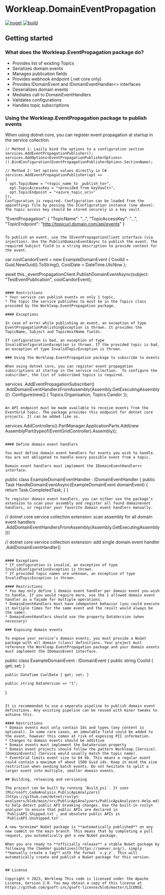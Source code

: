 # Workleap.DomainEventPropagation

[![nuget](https://img.shields.io/nuget/v/Workleap.DomainEventPropagation.svg?logo=nuget)](https://www.nuget.org/packages/Workleap.DomainEventPropagation/)
[![build](https://img.shields.io/github/actions/workflow/status/gsoft-inc/workleap-domain-event-propagation/publish.yml?logo=github&branch=main)](https://github.com/gsoft-inc/workleap-domain-event-propagation/actions/workflows/publish.yml)

## Getting started

### What does the Workleap.EventPropagation package do?
* Provides list of existing Topics
* Serializes domain events
* Manages publication fields
* Provides webhook endpoint (.net core only)
* Provides IDomainEvent and IDomainEventHandler<> interfaces
* Deserializes domain events
* Mediates call to DomainEventHandlers
* Validates configurations
* Handles topic subscriptions

### Using the Workleap.EventPropagation package to publish events

When using dotnet core, you can register event propagation at startup in the service collection.
```
// Method 1: Lazily bind the options to a configuration section
services.AddEventPropagationPublisher();
services.AddOptions<EventPropagationPublisherOptions>().BindConfiguration(EventPropagationPublisherOptions.SectionName);

// Method 2: Set options values directly in C#
services.AddEventPropagationPublisher(opt =>
{
  opt.TopicName = "<topic_name_to _publish_to>",
  opt.TopicAccessKey = "<provided from keyVault>",
  opt.TopicEndpoint = "<azure_topic_uri>"
});
Configuration is required. Configuration can be loaded from the appsettings file by passing the IConfiguration instance (see above). The topic access key should be stored securely in a key vault.
```
"EventPropagation": {
    "TopicName": "...",
    "TopicAccessKey": "...",
    "TopicEndpoint": "http://topicurl.domain.com/api/events"
  }
```

To publish an event, use the IEventPropagationClient interface (via injection). Use the PublishDomainEventAsync to publish the event. The required Subject field is a string description to provide context for the event.

```
var coolCandorEvent = new ExampleDomainEvent
{
    CoolId = Guid.NewGuid().ToString(),
    CoolDate = DateTime.UtcNow
};

await this._eventPropagationClient.PublishDomainEventAsync(subject: "TestEventPublication", coolCandorEvent);
```

#### Restrictions
* Your service can publish events on only 1 topic.
* The topic the service publishes to must be in the Topics class provided by the Workleap.EventPropagation package.

#### Exceptions

In case of error while publishing an event, an exception of type EventPropagationPublishingException is thrown. It provides the TopicName, Subject and TopicHostName fields.

If configuration is bad, an exception of type InvalidConfigurationException is thrown. If the provided topic is bad, an exception of type InvalidTopicException is thrown.

### Using the Workleap.EventPropagation package to subscribe to events

When using dotnet core, you can register event propagation subscriptions at startup in the service collection.  To configure the subscriber, the list of subscribed topics is required.

```
services
    .AddEventPropagationSubscriber()
    .AddDomainEventHandlersFromAssembly(Assembly.GetExecutingAssembly())
    .Configure(new[] { Topics.Organisation, Topics.Candor });
```

An API endpoint must be made available to receive events from the EventGrid topic. The package provides this endpoint for dotnet core projects. It can be added like so.
```
services.AddControllers().PartManager.ApplicationParts.Add(new AssemblyPart(typeof(EventGridController).Assembly));
```

#### Define domain event handlers

You must define domain event handlers for events you wish to handle. You are not obligated to handle every possible event from a topic.

Domain event handlers must implement the IDomainEventHandler<> interface.

```
public class ExampleDomainEventHandler : IDomainEventHandler<ExampleDomainEvent>
{
    public Task HandleDomainEventAsync(ExampleDomainEvent domainEvent)
    {
        return Task.CompletedTask;
    }
}
```
To register domain event handlers, you can either use the package’s extension to scan your assembly and register all found domainevent handlers, or register your favorite domain event handlers manually.
```
// dotnet core service collection extension: scan assembly for all domain event handlers
.AddDomainEventHandlersFromAssembly(Assembly.GetExecutingAssembly())

// dotnet core service collection extension: add single domain event handler
.AddDomainEventHandler<ExampleDomainEventHandler>()
```

#### Exceptions
* If configuration is invalid, an exception of type InvalidConfigurationException is thrown.
* If provided topic names are unknown, an exception of type InvalidTopicException is thrown.

#### Restrictions
* You may only define 1 domain event handler per domain event you wish to handle. If you would require more, use the 1 allowed domain event handler as a façade for multiple operations.
* DomainEventHandlers must have idempotent behavior (you could execute it multiple times for the same event and the result would always be the same).
* DomainEventHandlers should use the property DataVersion (when necessary)

### Exposing domain events

To expose your service’s domain events, you must provide a NuGet package with all domain (class) definitions. Your project must reference the Workleap.EventPropagation package and your domain events must implement the IDomainEvent interface.

```
public class ExampleDomainEvent : IDomainEvent
{
    public string CoolId { get; set; }

    public DateTime CoolDate { get; set; }

    public string DataVersion => "1";
}
```

It is recommended to use a seperate pipeline to publish domain event definitions. Any existing pipeline can be reused with minor tweaks to achieve this.

#### Restrictions
* Domain events must only contain Ids and types (any content is optional). In some rare cases, an immutable field could be added to the event, however this comes at risk of exposing PII information.
* Changes to domain events should be additive
* Domain events must implement the DataVersion property
* Domain event projects should follow the pattern Workleap.[Service].[DomainEvents] (Service would usually match the topic name).
* EventGrid limits event size to 64 kb. This means a regular event could contain a maximum of about 1500 Guid ids. Keep in mind the size restriction when sending batch events. Do not hesitate to split a larger event into multiple, smaller domain events.

## Building, releasing and versioning

The project can be built by running `Build.ps1`. It uses [Microsoft.CodeAnalysis.PublicApiAnalyzers](https://github.com/dotnet/roslyn-analyzers/blob/main/src/PublicApiAnalyzers/PublicApiAnalyzers.Help.md) to help detect public API breaking changes. Use the built-in roslyn analyzer to ensure that public APIs are declared in `PublicAPI.Shipped.txt`, and obsolete public APIs in `PublicAPI.Unshipped.txt`.

A new *preview* NuGet package is **automatically published** on any new commit on the main branch. This means that by completing a pull request, you automatically get a new NuGet package.

When you are ready to **officially release** a stable NuGet package by following the [SemVer guidelines](https://semver.org/), simply **manually create a tag** with the format `x.y.z`. This will automatically create and publish a NuGet package for this version.


## License

Copyright © 2023, Workleap This code is licensed under the Apache License, Version 2.0. You may obtain a copy of this license at https://github.com/gsoft-inc/gsoft-license/blob/master/LICENSE.
